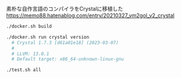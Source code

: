 素朴な自作言語のコンパイラをCrystalに移植した  
https://memo88.hatenablog.com/entry/20210327_vm2gol_v2_crystal

```sh
./docker.sh build

./docker.sh run crystal version
  # Crystal 1.7.3 [d61a01e18] (2023-03-07)
  # 
  # LLVM: 13.0.1
  # Default target: x86_64-unknown-linux-gnu

./test.sh all
```
